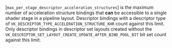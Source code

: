 [`max_per_stage_descriptor_acceleration_structures`] is the maximum number
of acceleration structure bindings that  **can**  be accessible to a single
shader stage in a pipeline layout.
Descriptor bindings with a descriptor type of
`VK_DESCRIPTOR_TYPE_ACCELERATION_STRUCTURE_KHR` count against this
limit.
Only descriptor bindings in descriptor set layouts created without the
`VK_DESCRIPTOR_SET_LAYOUT_CREATE_UPDATE_AFTER_BIND_POOL_BIT` bit set
count against this limit.